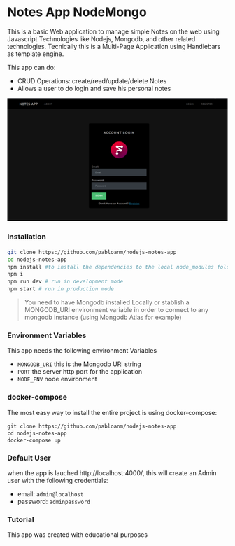 # Notes App NodeMongo

This is a basic Web application to manage simple Notes on the web using Javascript Technologies like Nodejs, Mongodb, and other related technologies. Tecnically this is a Multi-Page Application using Handlebars as template engine.

This app can do:

- CRUD Operations: create/read/update/delete Notes
- Allows a user to do login and save his personal notes


![](docs/screenshot.png)

### Installation

```sh
git clone https://github.com/pabloanm/nodejs-notes-app
cd nodejs-notes-app
npm install #to install the dependencies to the local node_modules folder
npm i
npm run dev # run in development mode
npm start # run in production mode
```

> You need to have Mongodb installed Locally or stablish a MONGODB_URI environment variable in order to connect to any mongodb instance (using Mongodb Atlas for example)

### Environment Variables

This app needs the following environment Variables

- `MONGODB_URI` this is the Mongodb URI string
- `PORT` the server http port for the application
- `NODE_ENV` node environment

### docker-compose

The most easy way to install the entire project is using docker-compose:

```shell
git clone https://github.com/pabloanm/nodejs-notes-app
cd nodejs-notes-app
docker-compose up
```

### Default User

when the app is lauched http://localhost:4000/, this will create an Admin user with the following credentials:

- email: `admin@localhost`
- password: `adminpassword`

### Tutorial

This app was created with educational purposes
